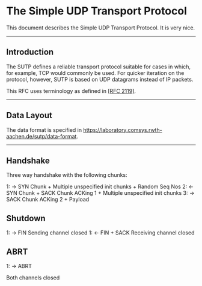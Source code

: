 # The Simple UDP Transport Protocol

This document describes the Simple UDP Transport Protocol. It is very nice.

----

## Introduction

The SUTP defines a reliable transport protocol suitable for cases in which, for example, TCP would commonly be used. For quicker iteration on the protocol, however, SUTP is based on UDP datagrams instead of IP packets.

This RFC uses terminology as defined in [[RFC 2119]](https://tools.ietf.org/html/rfc2119).

----

## Data Layout

The data format is specified in https://laboratory.comsys.rwth-aachen.de/sutp/data-format.

----

## Handshake

Three way handshake with the following chunks:

1: -> SYN Chunk + Multiple unspecified init chunks + Random Seq Nos
2: <- SYN Chunk + SACK Chunk ACKing 1 + Multiple unspecified init chunks
3: -> SACK Chunk ACKing 2 + Payload

## Shutdown

1: -> FIN Sending channel closed
1: <- FIN + SACK Receiving channel closed

## ABRT

1: -> ABRT

Both channels closed
